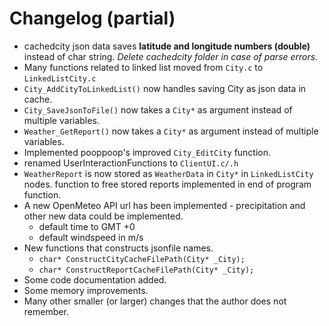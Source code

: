 # Changelog (partial)
- cachedcity json data saves **latitude and longitude numbers (double)** instead of char string. *Delete cachedcity folder in case of parse errors.*
- Many functions related to linked list moved from `City.c` to `LinkedListCity.c`
- `City_AddCityToLinkedList()` now handles saving City as json data in cache.
- `City_SaveJsonToFile()` now takes a `City*` as argument instead of multiple variables.
- `Weather_GetReport()` now takes a `City*` as argument instead of multiple variables.
- Implemented pooppoop's improved `City_EditCity` function.
- renamed UserInteractionFunctions to `ClientUI.c/.h`
- `WeatherReport` is now stored as `WeatherData` in `City*` in `LinkedListCity` nodes. function to free stored reports implemented in end of program function.
- A new OpenMeteo API url has been implemented - precipitation and other new data could be implemented.
    * default time to GMT +0
    * default windspeed in m/s
- New functions that constructs jsonfile names.
    * `char* ConstructCityCacheFilePath(City* _City);`
    * `char* ConstructReportCacheFilePath(City* _City);`
- Some code documentation added.
- Some memory improvements.
- Many other smaller (or larger) changes that the author does not remember.